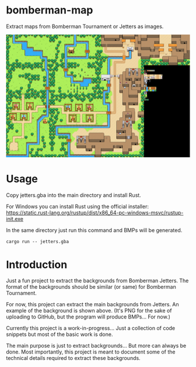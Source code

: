 # bomberman-map
Extract maps from Bomberman Tournament or Jetters as images.

![Background 1](bg_01.png)

# Usage
Copy jetters.gba into the main directory and install Rust.

For Windows you can install Rust using the official installer: https://static.rust-lang.org/rustup/dist/x86_64-pc-windows-msvc/rustup-init.exe

In the same directory just run this command and BMPs will be generated.
```
cargo run -- jetters.gba
```

# Introduction
Just a fun project to extract the backgrounds from Bomberman Jetters. The format of the backgrounds should be similar (or same) for Bomberman Tournament.

For now, this project can extract the main backgrounds from Jetters. An example of the background is shown above.
(It's PNG for the sake of uploading to GitHub, but the program will produce BMPs... For now.)

Currently this project is a work-in-progress... Just a collection of code snippets but most of the basic work is done.

The main purpose is just to extract backgrounds... But more can always be done. Most importantly, this project is meant to document some of the technical details required to extract these backgrounds.
